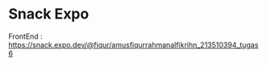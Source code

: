 # Snack Expo

FrontEnd :
 https://snack.expo.dev/@fiqur/amusfiqurrahmanalfikrihn_213510394_tugas6
 
